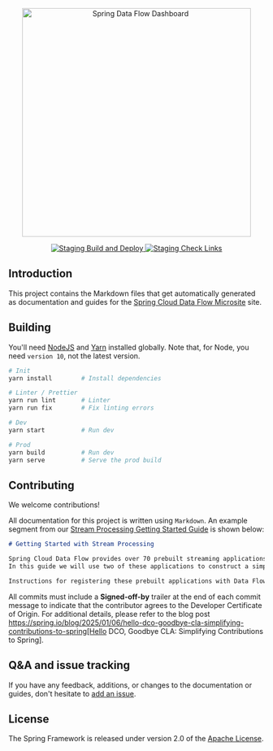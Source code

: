 <p align="center">
  <a href="https://dataflow.spring.io">
    <img alt="Spring Data Flow Dashboard" title="Spring Data Flow Website" src="https://i.imgur.com/ZcoBGnU.png" width="450">
  </a>
</p>

<p align="center">
  <a href="https://github.com/spring-io/dataflow.spring.io/actions?query=workflow%3A%22Staging+Build+and+Deploy%22">
  <img src="https://github.com/spring-io/dataflow.spring.io/workflows/Staging%20Build%20and%20Deploy/badge.svg?event=push" alt="Staging Build and Deploy">
  </a>
  <a href="https://github.com/spring-io/dataflow.spring.io/actions?query=workflow%3A%22Staging+Check+Links%22">
  <img src="https://github.com/spring-io/dataflow.spring.io/workflows/Staging%20Check%20Links/badge.svg?event=schedule" alt="Staging Check Links">
  </a>
</p>

## Introduction

This project contains the Markdown files that get automatically generated as documentation and guides for the [Spring Cloud Data Flow Microsite](https://dataflow.spring.io/) site.

## Building

You'll need [NodeJS](https://nodejs.org/en/) and [Yarn](https://yarnpkg.com/en/) installed globally. Note that, for Node, you need `version 10`, not the latest version.

```bash
# Init
yarn install        # Install dependencies

# Linter / Prettier
yarn run lint       # Linter
yarn run fix        # Fix linting errors

# Dev
yarn start          # Run dev

# Prod
yarn build          # Run dev
yarn serve          # Serve the prod build
```

## Contributing

We welcome contributions!

All documentation for this project is written using `Markdown`.
An example segment from our [Stream Processing Getting Started Guide](https://dataflow.spring.io/docs/stream-developer-guides/getting-started/stream/) is shown below:

```markdown
# Getting Started with Stream Processing

Spring Cloud Data Flow provides over 70 prebuilt streaming applications that you can use right away to implement common streaming use cases.
In this guide we will use two of these applications to construct a simple data pipeline that produces data sent from an external http request and consumes that data by logging the payload to the terminal.

Instructions for registering these prebuilt applications with Data Flow are provided in the [Installation guide](%currentPath%/installation/).
```

All commits must include a **Signed-off-by** trailer at the end of each commit message to indicate that the contributor agrees to the Developer Certificate of Origin.
For additional details, please refer to the blog post https://spring.io/blog/2025/01/06/hello-dco-goodbye-cla-simplifying-contributions-to-spring[Hello DCO, Goodbye CLA: Simplifying Contributions to Spring].

## Q&A and issue tracking

If you have any feedback, additions, or changes to the documentation or guides, don't hesitate to [add an issue](https://github.com/spring-io/dataflow.spring.io/issues).

## License

The Spring Framework is released under version 2.0 of the [Apache License](https://www.apache.org/licenses/LICENSE-2.0).
